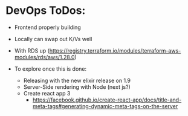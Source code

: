 # DevOps ToDos:

- Frontend properly building
- Locally can swap out K/Vs well
- With RDS up (https://registry.terraform.io/modules/terraform-aws-modules/rds/aws/1.28.0)

- To explore once this is done:
  - Releasing with the new elixir release on 1.9
  - Server-Side rendering with Node (next js?)
  - Create react app 3
    - https://facebook.github.io/create-react-app/docs/title-and-meta-tags#generating-dynamic-meta-tags-on-the-server
